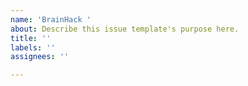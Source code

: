 ```yaml
---
name: 'BrainHack '
about: Describe this issue template's purpose here.
title: ''
labels: ''
assignees: ''

---
```



